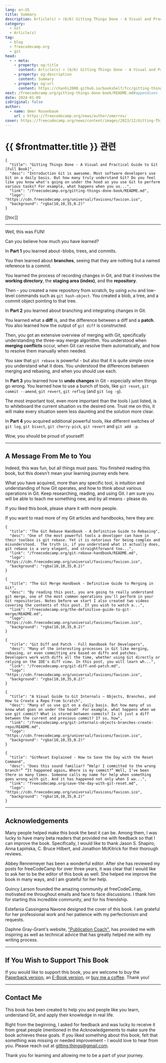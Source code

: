 ```yaml
---
lang: en-US
title: Summary
description: Article(s) > (6/6) Gitting Things Done - A Visual and Practical Guide to Git [Full Book]
category: 
  - Git
  - Article(s)
tag: 
  - blog
  - freecodecamp.org
  - git
head:
  - - meta:
    - property: og:title
      content: Article(s) > (6/6) Gitting Things Done - A Visual and Practical Guide to Git [Full Book] 
    - property: og:description
      content: Summary
    - property: og:url
      content: https://chanhi2000.github.io/bookshelf/fcc/gitting-things-done-book/summary.html
next: /freecodecamp.org/gitting-things-done-book/README.md#appendixes
date: 2024-01-09
isOriginal: false
author:
  - name: Omer Rosenbaum
    url : https://freecodecamp.org/news/author/omerros/
cover: https://freecodecamp.org/news/content/images/2023/12/Gitting-Things-Done-Cover-with-Photo.png
---
```


# {{ $frontmatter.title }} 관련

```component VPCard
{
  "title": "Gitting Things Done - A Visual and Practical Guide to Git [Full Book]",
  "desc": "Introduction Git is awesome. Most software developers use Git on a daily basis. But how many truly understand Git? Do you feel like you know what's going on under the hood as you use Git to perform various tasks? For example, what happens when you us...",
  "link": "/freecodecamp.org/gitting-things-done-book/README.md",
  "logo": "https://cdn.freecodecamp.org/universal/favicons/favicon.ico",
  "background": "rgba(10,10,35,0.2)"
}
```

[[toc]]

---

<SiteInfo
  name="Gitting Things Done - A Visual and Practical Guide to Git [Full Book]"
  desc="Introduction Git is awesome. Most software developers use Git on a daily basis. But how many truly understand Git? Do you feel like you know what's going on under the hood as you use Git to perform various tasks? For example, what happens when you us..."
  url="https://freecodecamp.org/news/gitting-things-done-book/"
  logo="https://cdn.freecodecamp.org/universal/favicons/favicon.ico"
  preview="https://freecodecamp.org/news/content/images/2023/12/Gitting-Things-Done-Cover-with-Photo.png"/>

Well, this was FUN!

Can you believe how much you have learned?

In **Part 1** you learned about - blobs, trees, and commits.

You then learned about **branches**, seeing that they are nothing but a named reference to a commit.

You learned the process of recording changes in Git, and that it involves the **working directory**, the **staging area (index)**, and the **repository**.

Then - you created a new repository from scratch, by using `echo` and low-level commands such as `git hash-object`. You created a blob, a tree, and a commit object pointing to that tree.

In **Part 2** you learned about branching and integrating changes in Git.

You learned what a **diff** is, and the difference between a diff and a **patch**. You also learned how the output of `git diff` is constructed.

Then, you got an extensive overview of merging with Git, specifically understanding the three-way merge algorithm. You understood when **merging conflicts** occur, when Git can resolve them automatically, and how to resolve them manually when needed.

You saw that `git rebase` is powerful - but also that it is quite simple once you understand what it does. You understood the differences between merging and rebasing, and when you should use each.

In **Part 3** you learned how to **undo changes** in Git - especially when things go wrong. You learned how to use a bunch of tools, like `git reset`, `git commit --amend`, `git revert`, `git reflog` (and `git log -g`).

The most important tool, even more important than the tools I just listed, is to whiteboard the current situation vs the desired one. Trust me on this, it will make every situation seem less daunting and the solution more clear.

In **Part 4** you acquired additional powerful tools, like different switches of `git log`, `git bisect`, `git cherry-pick`, `git revert` and `git add -p`.

Wow, you should be proud of yourself!

---

## A Message From Me to You

Indeed, this was fun, but all things must pass. You finished reading this book, but this doesn't mean your learning journey ends here.

What you have acquired, more than any specific tool, is intuition and understanding of how Git operates, and how to think about various operations in Git. Keep researching, reading, and using Git. I am sure you will be able to teach me something new, and by all means - please do.

If you liked this book, please share it with more people.

If you want to read more of my Git articles and handbooks, here they are:

```component VPCard
{
  "title": "The Git Rebase Handbook - A Definitive Guide to Rebasing",
  "desc": "One of the most powerful tools a developer can have in their toolbox is git rebase. Yet it is notorious for being complex and misunderstood.  The truth is, if you understand what it actually does, git rebase is a very elegant, and straightforward too...",
  "link": "/freecodecamp.org/git-rebase-handbook/README.md",
  "logo": "https://cdn.freecodecamp.org/universal/favicons/favicon.ico",
  "background": "rgba(10,10,35,0.2)"
}
```

```component VPCard
{
  "title": "The Git Merge Handbook - Definitive Guide to Merging in Git",
  "desc": "By reading this post, you are going to really understand git merge, one of the most common operations you'll perform in your Git repositories. Notes before we start I also created two videos covering the contents of this post. If you wish to watch a...",
  "link": "/freecodecamp.org/the-definitive-guide-to-git-merge/README.md",
  "logo": "https://cdn.freecodecamp.org/universal/favicons/favicon.ico",
  "background": "rgba(10,10,35,0.2)"
}
```

```component VPCard
{
  "title": "Git Diff and Patch - Full Handbook for Developers",
  "desc": "Many of the interesting processes in Git like merging, rebasing, or even committing are based on diffs and patches. Developers work with diffs all the time, whether using Git directly or relying on the IDE's diff view. In this post, you will learn wh...",
  "link": "/freecodecamp.org/git-diff-and-patch.md",
  "logo": "https://cdn.freecodecamp.org/universal/favicons/favicon.ico",
  "background": "rgba(10,10,35,0.2)"
}
```

```component VPCard
{
  "title": "A Visual Guide to Git Internals — Objects, Branches, and How to Create a Repo From Scratch",
  "desc": "Many of us use git on a daily basis. But how many of us know what goes on under the hood?  For example, what happens when we use git commit? What is stored between commits? Is it just a diff between the current and previous commit? If so, how",
  "link": "/freecodecamp.org/git-internals-objects-branches-create-repo/README.md",
  "logo": "https://cdn.freecodecamp.org/universal/favicons/favicon.ico",
  "background": "rgba(10,10,35,0.2)"
}
```

```component VPCard
{
  "title": "GitReset Explained - How to Save the Day with the Reset Command",
  "desc": "Does this sound familiar? “Help! I committed to the wrong branch!” “It happened again… Where is my commit?” Well, I’ve been there so many times. Someone calls my name for help when something goes wrong with git. And it has happened not only when I wa...",
  "link": "freecodecamp.org/save-the-day-with-git-reset.md",
  "logo": "https://cdn.freecodecamp.org/universal/favicons/favicon.ico",
  "background": "rgba(10,10,35,0.2)"
}
```

---

## Acknowledgements

Many people helped make this book the best it can be. Among them, I was lucky to have many beta readers that provided me with feedback so that I can improve the book. Specifically, I would like to thank Jason S. Shapiro, Anna Łapińska, C. Bruce Hilbert, and Jonathon McKitrick for their thorough reviews.

Abbey Rennemeyer has been a wonderful editor. After she has reviewed my posts for freeCodeCamp for over three years, it was clear that I would like to ask her to be the editor of this book as well. She helped me improve the book in many ways, and I am grateful for her help.

Quincy Larson founded the amazing community at freeCodeCamp, motivated me throughout emails and face to face discussions. I thank him for starting this incredible community, and for his friendship.

Estefania Cassingena Navone designed the cover of this book. I am grateful for her professional work and her patience with my perfectionism and requests.

Daphne Gray-Grant's website, [<VPIcon icon="fas fa-globe"/>"Publication Coach"](https://publicationcoach.com/), has provided me with inspiring as well as technical advice that has greatly helped me with my writing process.

---

## If You Wish to Support This Book

If you would like to support this book, you are welcome to buy the [<VPIcon icon="fa-brands fa-amazon"/>Paperback version](https://amazon.com/dp/B0CQXTJ5V5), an [<VPIcon icon="fas fa-globe"/>E-Book version](https://buymeacoffee.com/omerr/e/197232), or [<VPIcon icon="fas fa-globe"/>buy me a coffee](https://buymeacoffee.com/omerr). Thank you!

---

## Contact Me

This book has been created to help you and people like you learn, understand Git, and apply their knowledge in real life. 

Right from the beginning, I asked for feedback and was lucky to receive it from great people (mentioned in the Acknowledgements to make sure the book achieves these goals. If you liked something about this book, felt that something was missing or needed improvement - I would love to hear from you. Please reach out at [<VPIcon icon="fas fa-envelope"/>gitting.things@gmail.com](mailto:gitting.things@gmail.com).

Thank you for learning and allowing me to be a part of your journey.
